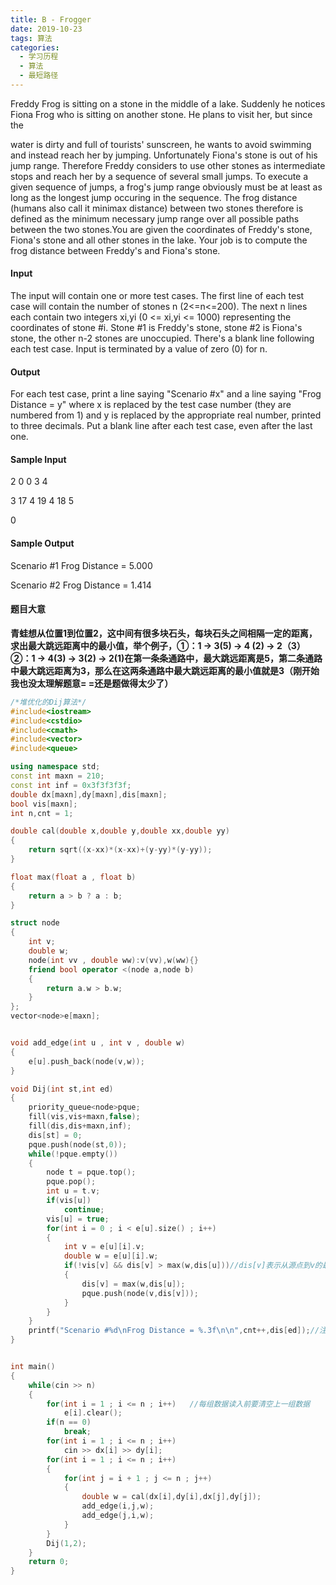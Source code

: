 ```yaml
---
title: B - Frogger
date: 2019-10-23
tags: 算法
categories: 
  - 学习历程
  - 算法
  - 最短路径
---
```


Freddy Frog is sitting on a stone in the middle of a lake. Suddenly he notices Fiona Frog who is sitting on another stone. He plans to visit her, but since the 

<!-- more -->

water is dirty and full of tourists' sunscreen, he wants to avoid swimming and instead reach her by jumping. Unfortunately Fiona's stone is out of his jump range. Therefore Freddy considers to use other stones as intermediate stops and reach her by a sequence of several small jumps. To execute a given sequence of jumps, a frog's jump range obviously must be at least as long as the longest jump occuring in the sequence. The frog distance (humans also call it minimax distance) between two stones therefore is defined as the minimum necessary jump range over all possible paths between the two stones.You are given the coordinates of Freddy's stone, Fiona's stone and all other stones in the lake. Your job is to compute the frog distance between Freddy's and Fiona's stone.   

 #### Input


The input will contain one or more test cases. The first line of each test case will contain the number of stones n (2<=n<=200). The next n lines each contain two integers xi,yi (0 <= xi,yi <= 1000) representing the coordinates of stone #i. Stone #1 is Freddy's stone, stone #2 is Fiona's stone, the other n-2 stones are unoccupied. There's a blank line following each test case. Input is terminated by a value of zero (0) for n. 
#### Output


For each test case, print a line saying "Scenario #x" and a line saying "Frog Distance = y" where x is replaced by the test case number (they are numbered from 1) and y is replaced by the appropriate real number, printed to three decimals. Put a blank line after each test case, even after the last one. 
#### Sample Input
2
0 0
3 4

3
17 4
19 4
18 5

0


#### Sample Output

Scenario #1
Frog Distance = 5.000

Scenario #2
Frog Distance = 1.414

#### 题目大意

**青蛙想从位置1到位置2，这中间有很多块石头，每块石头之间相隔一定的距离，求出最大跳远距离中的最小值，举个例子，①：1 -> 3(5) -> 4 (2) -> 2（3）②：1 -> 4(3) -> 3(2) -> 2(1)在第一条条通路中，最大跳远距离是5，第二条通路中最大跳远距离为3，那么在这两条通路中最大跳远距离的最小值就是3（刚开始我也没太理解题意= =还是题做得太少了）**

```cpp
/*堆优化的Dij算法*/
#include<iostream>
#include<cstdio>
#include<cmath>
#include<vector>
#include<queue>

using namespace std;
const int maxn = 210;
const int inf = 0x3f3f3f3f;
double dx[maxn],dy[maxn],dis[maxn];
bool vis[maxn];
int n,cnt = 1;

double cal(double x,double y,double xx,double yy)
{
	return sqrt((x-xx)*(x-xx)+(y-yy)*(y-yy));
}

float max(float a , float b)
{
	return a > b ? a : b;
}

struct node
{
	int v;
	double w;
	node(int vv , double ww):v(vv),w(ww){}
	friend bool operator <(node a,node b)
	{
		return a.w > b.w;
	}
};
vector<node>e[maxn];


void add_edge(int u , int v , double w)
{
	e[u].push_back(node(v,w));
}

void Dij(int st,int ed)
{
	priority_queue<node>pque;
	fill(vis,vis+maxn,false);
	fill(dis,dis+maxn,inf);
	dis[st] = 0;
	pque.push(node(st,0));
	while(!pque.empty())
	{
		node t = pque.top();
		pque.pop();
		int u = t.v;
		if(vis[u])
			continue;
		vis[u] = true;
		for(int i = 0 ; i < e[u].size() ; i++)
		{
			int v = e[u][i].v;
			double w = e[u][i].w;
			if(!vis[v] && dis[v] > max(w,dis[u]))//dis[v]表示从源点到v的最大跳跃距离的最小值，第一次做不太好理解，还是多做题！
			{
				dis[v] = max(w,dis[u]);
				pque.push(node(v,dis[v]));
			}
		}
	}
	printf("Scenario #%d\nFrog Distance = %.3f\n\n",cnt++,dis[ed]);//注意每次输出后腰空一行
}


int main()
{
	while(cin >> n)
	{
		for(int i = 1 ; i <= n ; i++)	//每组数据读入前要清空上一组数据
			e[i].clear();
		if(n == 0)
			break;
		for(int i = 1 ; i <= n ; i++)
			cin >> dx[i] >> dy[i];
		for(int i = 1 ; i <= n ; i++)
		{
			for(int j = i + 1 ; j <= n ; j++)
			{
				double w = cal(dx[i],dy[i],dx[j],dy[j]);
				add_edge(i,j,w);
				add_edge(j,i,w);
			} 
		}
		Dij(1,2);	
	}
	return 0;
}
```

